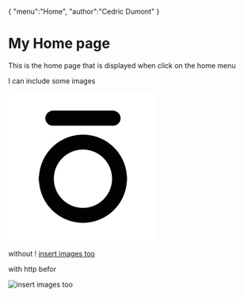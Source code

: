 {
    "menu":"Home",
    "author":"Cedric Dumont"
}

# My Home page

This is the home page that is displayed when click on the home menu

I can include some images

![insert images too](../images/nono-icon-black-500.png)

without !
[insert images too](../images/nono-icon-black-500.png)

with http befor

![insert images too](http://somserver.com/images/nono-icon-black-500.png)

